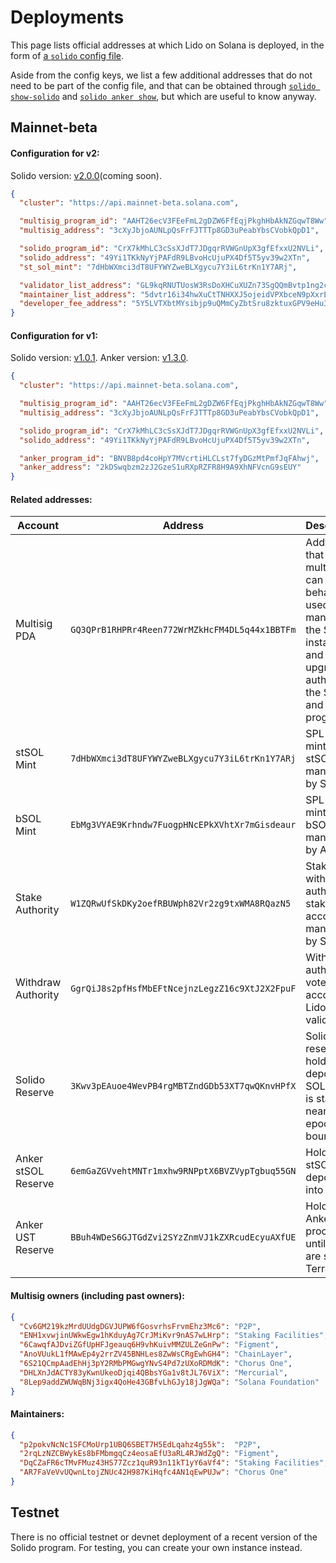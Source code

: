 # Deployments

This page lists official addresses at which Lido on Solana is deployed, in the
form of [a `solido` config file][config].

Aside from the config keys, we list a few additional addresses that do not need
to be part of the config file, and that can be obtained through [`solido
show-solido`][solido] and [`solido anker show`][solido], but which are useful to
know anyway.

[config]: operation/the-solido-utility.md#configuration
[solido]: operation/the-solido-utility.md

## Mainnet-beta

#### Configuration for v2:

Solido version: [v2.0.0](https://github.com/lidofinance/solido/releases/tag/v2.0.0)(coming soon).

```json
{
  "cluster": "https://api.mainnet-beta.solana.com",

  "multisig_program_id": "AAHT26ecV3FEeFmL2gDZW6FfEqjPkghHbAkNZGqwT8Ww",
  "multisig_address": "3cXyJbjoAUNLpQsFrFJTTTp8GD3uPeabYbsCVobkQpD1",

  "solido_program_id": "CrX7kMhLC3cSsXJdT7JDgqrRVWGnUpX3gfEfxxU2NVLi",
  "solido_address": "49Yi1TKkNyYjPAFdR9LBvoHcUjuPX4Df5T5yv39w2XTn",
  "st_sol_mint": "7dHbWXmci3dT8UFYWYZweBLXgycu7Y3iL6trKn1Y7ARj",

  "validator_list_address": "GL9kqRNUTUosW3RsDoXHCuXUZn73SgQQmBvtp1ng2co4",
  "maintainer_list_address": "5dvtr16i34hwXuCtTNHXXJ5ojeidVPXbceN9pXxrE8bn",
  "developer_fee_address": "5Y5LVTXbtMYsibjp9uQMmCyZbtSru8zktuxGPV9eHu3m",
}
```

#### Configuration for v1:

Solido version: [v1.0.1](https://github.com/lidofinance/solido/releases/tag/v1.0.1).
Anker version: [v1.3.0](https://github.com/lidofinance/solido/releases/tag/v1.3.0).

```json
{
  "cluster": "https://api.mainnet-beta.solana.com",

  "multisig_program_id": "AAHT26ecV3FEeFmL2gDZW6FfEqjPkghHbAkNZGqwT8Ww",
  "multisig_address": "3cXyJbjoAUNLpQsFrFJTTTp8GD3uPeabYbsCVobkQpD1",

  "solido_program_id": "CrX7kMhLC3cSsXJdT7JDgqrRVWGnUpX3gfEfxxU2NVLi",
  "solido_address": "49Yi1TKkNyYjPAFdR9LBvoHcUjuPX4Df5T5yv39w2XTn",

  "anker_program_id": "BNVB8pd4coHpY7MVcrtiHLCLst7fyDGzMtPmfJqFAhwj",
  "anker_address": "2kDSwqbzm2zJ2GzeS1uRXpRZFR8H9A9XhNFVcnG9sEUY"
}
```

#### Related addresses:

| Account | Address | Description |
|---------|---------|-------------|
| Multisig PDA | `GQ3QPrB1RHPRr4Reen772WrMZkHcFM4DL5q44x1BBTFm` | Address that the multisig can sign on behalf of, used as the manager of the Solido instance, and upgrade authority of the Solido and Anker programs. |
| stSOL Mint | `7dHbWXmci3dT8UFYWYZweBLXgycu7Y3iL6trKn1Y7ARj` | SPL token mint for stSOL, managed by Solido. |
| bSOL Mint | `EbMg3VYAE9Krhndw7FuogpHNcEPkXVhtXr7mGisdeaur` | SPL token mint for bSOL, managed by Anker. |
| Stake Authority | `W1ZQRwUfSkDKy2oefRBUWph82Vr2zg9txWMA8RQazN5` | Stake and withdraw authority of stake accounts managed by Solido. |
| Withdraw Authority | `GgrQiJ8s2pfHsfMbEFtNcejnzLegzZ16c9XtJ2X2FpuF` | Withdraw authority of vote accounts of Lido validators. |
| Solido Reserve | `3Kwv3pEAuoe4WevPB4rgMBTZndGDb53XT7qwQKnvHPfX` | Solido’s reserve that holds deposited SOL until it is staked near the epoch boundary. |
| Anker stSOL Reserve | `6emGaZGVvehtMNTr1mxhw9RNPptX6BVZVypTgbuq55GN` | Holds stSOL deposited into Anker. |
| Anker UST Reserve | `BBuh4WDeS6GJTGdZvi2SYzZnmVJ1kZXRcudEcyuAXfUE` | Holds Anker's proceeds until they are sent to Terra. |


#### Multisig owners (including past owners):

```json
{
  "Cv6GM219kzMrdUUdgDGVJUPW6fGosvrhsFrvmEhz3Mc6": "P2P",
  "ENH1xvwjinUWkwEgw1hKduyAg7CrJMiKvr9nAS7wLHrp": "Staking Facilities",
  "6CawqfAJDviZGfUpHFJgeauq6H9vhKuivMMZULZeGnPw": "Figment",
  "AnoVUukL1fMAwEp4y2rrZV45BNHLes8ZwWsCRgEwhGH4": "ChainLayer",
  "6S21QCmpAadEhHj3pY2RMbPMGwgYNvS4Pd7zUXoRDMdK": "Chorus One",
  "DHLXnJdACTY83yKwnUkeoDjqi4QBbsYGa1v8tJL76ViX": "Mercurial",
  "8Lep9addZWUWqBNj3igx4QoHe43GBfvLhGJy18jJgWQa": "Solana Foundation"
}
```

#### Maintainers:

```json
{
  "p2pokvNcNc1SFCMoUrp1UBQ6SBET7H5EdLqahz4g55k":  "P2P",
  "2rqLzNZCBWykEs8bFMbmgqCz4eosaEfU3aRL4RJWdZgQ": "Figment",
  "DqCZaFR6cTMvFMuz43HS77Zcz1quR93n11kT1yY6aVf4": "Staking Facilities",
  "AR7FaVeVvUQwnLtojZNUc42H987KiHqfc4AN1qEwPUJw": "Chorus One"
}
```

## Testnet

There is no official testnet or devnet deployment of a recent version of the
Solido program. For testing, you can create your own instance instead.
